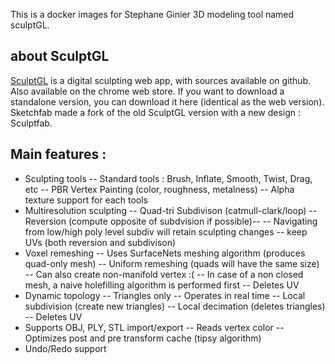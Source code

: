 This is a docker images for Stephane Ginier 3D modeling tool named sculptGL.

## about SculptGL

[SculptGL](https://github.com/stephomi/sculptgl) is a digital sculpting web app, with sources available on github.
Also available on the chrome web store.
If you want to download a standalone version, you can download it here (identical as the web version).
Sketchfab made a fork of the old SculptGL version with a new design : Sculptfab. 

## Main features :

- Sculpting tools
-- Standard tools : Brush, Inflate, Smooth, Twist, Drag, etc
-- PBR Vertex Painting (color, roughness, metalness)
-- Alpha texture support for each tools
- Multiresolution sculpting
-- Quad-tri Subdivison (catmull-clark/loop)
-- Reversion (compute opposite of subdvision if possible)-- 
-- Navigating from low/high poly level subdiv will retain sculpting changes
-- keep UVs (both reversion and subdivison)
- Voxel remeshing
-- Uses SurfaceNets meshing algorithm (produces quad-only mesh)
-- Uniform remeshing (quads will have the same size)
-- Can also create non-manifold vertex :(
-- In case of a non closed mesh, a naive holefilling algorithm is performed first
-- Deletes UV
- Dynamic topology
-- Triangles only
-- Operates in real time
-- Local subdivision (create new triangles)
-- Local decimation (deletes triangles)
-- Deletes UV
- Supports OBJ, PLY, STL import/export
-- Reads vertex color
-- Optimizes post and pre transform cache (tipsy algorithm)
- Undo/Redo support
